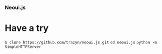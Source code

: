 
### Neoui.js


# Have a try
`$ clone https://github.com/trazyn/neoui.js.git`
`cd neoui.js`
`python -m SimpleHTTPServer`

